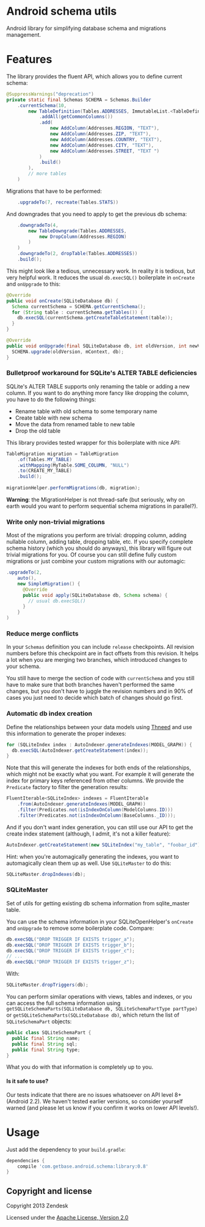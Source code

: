 Android schema utils
====================
Android library for simplifying database schema and migrations management.

Features
========
The library provides the fluent API, which allows you to define current schema:
```java
@SuppressWarnings("deprecation")
private static final Schemas SCHEMA = Schemas.Builder
    .currentSchema(10,
        new TableDefinition(Tables.ADDRESSES, ImmutableList.<TableDefinitionOperation>builder()
            .addAll(getCommonColumns())
            .add(
                new AddColumn(Addresses.REGION, "TEXT"),
                new AddColumn(Addresses.ZIP, "TEXT"),
                new AddColumn(Addresses.COUNTRY, "TEXT"),
                new AddColumn(Addresses.CITY, "TEXT"),
                new AddColumn(Addresses.STREET, "TEXT ")
            )
            .build()
        ),
        // more tables
    )
```

Migrations that have to be performed:
```java
    .upgradeTo(7, recreate(Tables.STATS))
```

And downgrades that you need to apply to get the previous db schema:
```java
    .downgradeTo(4,
        new TableDowngrade(Tables.ADDRESSES,
            new DropColumn(Addresses.REGION)
        )
    )
    .downgradeTo(2, dropTable(Tables.ADDRESSES))
    .build();
```

This might look like a tedious, unnecessary work. In reality it is tedious, but very helpful work. It reduces the usual `db.execSQL()` boilerplate in `onCreate` and `onUpgrade` to this:
```java
@Override
public void onCreate(SQLiteDatabase db) {
  Schema currentSchema = SCHEMA.getCurrentSchema();
  for (String table : currentSchema.getTables()) {
    db.execSQL(currentSchema.getCreateTableStatement(table));
  }
}

@Override
public void onUpgrade(final SQLiteDatabase db, int oldVersion, int newVersion) {
  SCHEMA.upgrade(oldVersion, mContext, db);
}
```

### Bulletproof workaround for SQLite's ALTER TABLE deficiencies
SQLite's ALTER TABLE supports only renaming the table or adding a new column. If you want to do anything more fancy like dropping the column, you have to do the following things:

* Rename table with old schema to some temporary name
* Create table with new schema
* Move the data from renamed table to new table
* Drop the old table

This library provides tested wrapper for this boilerplate with nice API:

```java
TableMigration migration = TableMigration
    .of(Tables.MY_TABLE)
    .withMapping(MyTable.SOME_COLUMN, "NULL")
    .to(CREATE_MY_TABLE)
    .build();
    
migrationHelper.performMigrations(db, migration);
```

**Warning**: the MigrationHelper is not thread-safe (but seriously, why on earth would you want to perform sequential schema migrations in parallel?).

### Write only non-trivial migrations
Most of the migrations you perform are trivial: dropping column, adding nullable column, adding table, dropping table, etc. If you specify complete schema history (which you should do anyways), this library will figure out trivial migrations for you. Of course you can still define fully custom migrations or just combine your custom migrations with our automagic:

```java
.upgradeTo(2,
    auto(),
    new SimpleMigration() {
      @Override
      public void apply(SQLiteDatabase db, Schema schema) {
        // usual db.execSQL() 
      }
    }
)
```

### Reduce merge conflicts
In your `Schemas` definition you can include `release` checkpoints. All revision numbers before this checkpoint are in fact offsets from this revision. It helps a lot when you are merging two branches, which introduced changes to your schema.

You still have to merge the section of code with `currentSchema` and you still have to make sure that both branches haven't performed the same changes, but you don't have to juggle the revision numbers and in 90% of cases you just need to decide which batch of changes should go first.

### Automatic db index creation
Define the relationships between your data models using [Thneed](https://github.com/chalup/thneed) and use this information to generate the proper indexes:
```java
for (SQLiteIndex index : AutoIndexer.generateIndexes(MODEL_GRAPH)) {
  db.execSQL(AutoIndexer.getCreateStatement(index));
}
```

Note that this will generate the indexes for both ends of the relationships, which might not be exactly what you want. For example it will generate the index for primary keys referenced from other columns. We provide the `Predicate` factory to filter the generation results:
```java
FluentIterable<SQLiteIndex> indexes = FluentIterable
    .from(AutoIndexer.generateIndexes(MODEL_GRAPH))
    .filter(Predicates.not(isIndexOnColumn(ModelColumns.ID)))
    .filter(Predicates.not(isIndexOnColumn(BaseColumns._ID)));
```

And if you don't want index generation, you can still use our API to get the create index statement (although, I admit, it's not a killer feature):
```java
AutoIndexer.getCreateStatement(new SQLiteIndex("my_table", "foobar_id"));
```

Hint: when you're automagically generating the indexes, you want to automagically clean them up as well. Use `SQLiteMaster` to do this:
```java
SQLiteMaster.dropIndexes(db);
```

### SQLiteMaster
Set of utils for getting existing db schema information from sqlite_master table.

You can use the schema information in your SQLiteOpenHelper's `onCreate` and `onUpgrade` to remove some boilerplate code. Compare:

```java
db.execSQL("DROP TRIGGER IF EXISTS trigger_a");
db.execSQL("DROP TRIGGER IF EXISTS trigger_b");
db.execSQL("DROP TRIGGER IF EXISTS trigger_c");
// ...
db.execSQL("DROP TRIGGER IF EXISTS trigger_z");
```

With:
```java
SQLiteMaster.dropTriggers(db);
```

You can perform similar operations with views, tables and indexes, or you can access the full schema information using `getSQLiteSchemaParts(SQLiteDatabase db, SQLiteSchemaPartType partType)` or `getSQLiteSchemaParts(SQLiteDatabase db)`, which return the list of `SQLiteSchemaPart` objects:

```java
public class SQLiteSchemaPart {
  public final String name;
  public final String sql;
  public final String type;
}
```

What you do with that information is completely up to you.

#### Is it safe to use?
Our tests indicate that there are no issues whatsoever on API level 8+ (Android 2.2). We haven't tested earlier versions, so consider yourself warned (and please let us know if you confirm it works on lower API levels!).

Usage
=====
Just add the dependency to your `build.gradle`:

```groovy
dependencies {
    compile 'com.getbase.android.schema:library:0.8'
}
```

## Copyright and license

Copyright 2013 Zendesk

Licensed under the [Apache License, Version 2.0](LICENSE)

